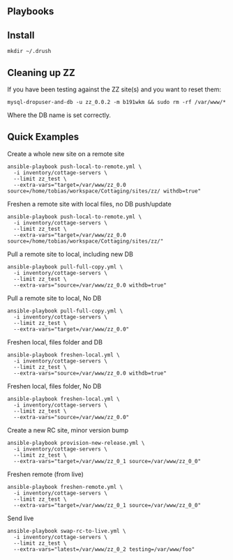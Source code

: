 ## Playbooks

## Install

    mkdir ~/.drush

## Cleaning up ZZ

If you have been testing against the ZZ site(s) and you want to reset them:

    mysql-dropuser-and-db -u zz_0.0.2 -m b191wkm && sudo rm -rf /var/www/*

Where the DB name is set correctly.

## Quick Examples

Create a whole new site on a remote site

    ansible-playbook push-local-to-remote.yml \
      -i inventory/cottage-servers \
      --limit zz_test \
      --extra-vars="target=/var/www/zz_0.0 source=/home/tobias/workspace/Cottaging/sites/zz/ withdb=true"

Freshen a remote site with local files, no DB push/update

    ansible-playbook push-local-to-remote.yml \
      -i inventory/cottage-servers \
      --limit zz_test \
      --extra-vars="target=/var/www/zz_0.0 source=/home/tobias/workspace/Cottaging/sites/zz/"

Pull a remote site to local, including new DB

    ansible-playbook pull-full-copy.yml \
      -i inventory/cottage-servers \
      --limit zz_test \
      --extra-vars="source=/var/www/zz_0.0 withdb=true"

Pull a remote site to local, No DB

    ansible-playbook pull-full-copy.yml \
      -i inventory/cottage-servers \
      --limit zz_test \
      --extra-vars="target=/var/www/zz_0.0"

Freshen local, files folder and DB

    ansible-playbook freshen-local.yml \
      -i inventory/cottage-servers \
      --limit zz_test \
      --extra-vars="source=/var/www/zz_0.0 withdb=true"

Freshen local, files folder, No DB

    ansible-playbook freshen-local.yml \
      -i inventory/cottage-servers \
      --limit zz_test \
      --extra-vars="source=/var/www/zz_0.0"

Create a new RC site, minor version bump

    ansible-playbook provision-new-release.yml \
      -i inventory/cottage-servers \
      --limit zz_test \
      --extra-vars="target=/var/www/zz_0_1 source=/var/www/zz_0_0"

Freshen remote (from live)

    ansible-playbook freshen-remote.yml \
      -i inventory/cottage-servers \
      --limit zz_test \
      --extra-vars="target=/var/www/zz_0_1 source=/var/www/zz_0_0"

Send live

    ansible-playbook swap-rc-to-live.yml \
      -i inventory/cottage-servers \
      --limit zz_test \
      --extra-vars="latest=/var/www/zz_0_2 testing=/var/www/foo"
